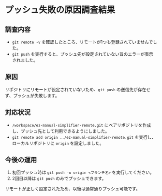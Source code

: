 # プッシュ失敗の原因調査結果

## 調査内容
- `git remote -v` を確認したところ、リモートが1つも登録されていませんでした。
- `git push` を実行すると、プッシュ先が設定されていない旨のエラーが表示されました。

## 原因
リポジトリにリモートが設定されていないため、`git push` の送信先が存在せず、プッシュが失敗します。

## 対応状況
- `/workspace/ez-manual-simplifier-remote.git` にベアリポジトリを作成し、プッシュ先として利用できるようにしました。
- `git remote add origin ../ez-manual-simplifier-remote.git` を実行し、ローカルリポジトリに `origin` を設定しました。

## 今後の運用
1. 初回プッシュ時は `git push -u origin <ブランチ名>` を実行してください。
2. 2回目以降は `git push` のみでプッシュできます。

リモートが正しく設定されたため、以後は通常通りプッシュ可能です。
